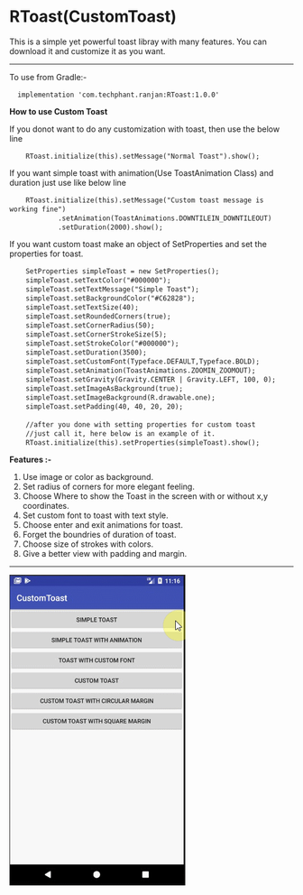 # RToast(CustomToast)
This is a simple yet powerful toast libray with many features. You can download it and customize it as you want.

---------------------------------------------------------------------------------------------------------------------------------

To use from Gradle:-

      implementation 'com.techphant.ranjan:RToast:1.0.0'
      
**How to use Custom Toast**

If you donot want to do any customization with toast, then use the below line

        RToast.initialize(this).setMessage("Normal Toast").show();
        
        
If you want simple toast with animation(Use ToastAnimation Class) and duration just use like below line

        RToast.initialize(this).setMessage("Custom toast message is working fine")
                .setAnimation(ToastAnimations.DOWNTILEIN_DOWNTILEOUT)
                .setDuration(2000).show();
                
                
If you want custom toast make an object of SetProperties and set the properties for toast.

        SetProperties simpleToast = new SetProperties();
        simpleToast.setTextColor("#000000");
        simpleToast.setTextMessage("Simple Toast");
        simpleToast.setBackgroundColor("#C62828");
        simpleToast.setTextSize(40);
        simpleToast.setRoundedCorners(true);
        simpleToast.setCornerRadius(50);
        simpleToast.setCornerStrokeSize(5);
        simpleToast.setStrokeColor("#000000");
        simpleToast.setDuration(3500);
        simpleToast.setCustomFont(Typeface.DEFAULT,Typeface.BOLD);
        simpleToast.setAnimation(ToastAnimations.ZOOMIN_ZOOMOUT);
        simpleToast.setGravity(Gravity.CENTER | Gravity.LEFT, 100, 0);
        simpleToast.setImageAsBackground(true);
        simpleToast.setImageBackground(R.drawable.one);
        simpleToast.setPadding(40, 40, 20, 20);

        //after you done with setting properties for custom toast
        //just call it, here below is an example of it.
        RToast.initialize(this).setProperties(simpleToast).show();
        
 
 <b>Features :-</b>  
  1. Use image or color as background.<br> 
  2. Set radius of corners for more elegant feeling.<br> 
  3. Choose Where to show the Toast in the screen with or without x,y coordinates.<br>
  4. Set custom font to toast with text style.<br>
  5. Choose enter and exit animations for toast.<br>
  6. Forget the boundries of duration of toast.<br> 
  7. Choose size of strokes with colors.<br> 
  8. Give a better view with padding and margin.<br> 
                
                
--------------------------------------------------------------------------------------------------------------------------------

<img src = "https://github.com/techphantcg/Custom_Toast/blob/master/Cus_Gif.gif">
